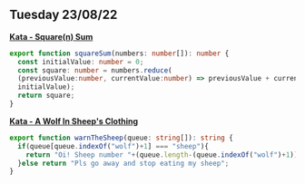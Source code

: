 ## Tuesday 23/08/22

[**Kata - Square(n) Sum**](https://www.codewars.com/kata/515e271a311df0350d00000f/train/typescript)

```typescript
export function squareSum(numbers: number[]): number {
  const initialValue: number = 0;
  const square: number = numbers.reduce(
  (previousValue:number, currentValue:number) => previousValue + currentValue**2,
  initialValue);
  return square;
}
```
[**Kata - A Wolf In Sheep's Clothing**](https://www.codewars.com/kata/5c8bfa44b9d1192e1ebd3d15/train/typescript)
```typescript
export function warnTheSheep(queue: string[]): string {
  if(queue[queue.indexOf("wolf")+1] === "sheep"){
    return "Oi! Sheep number "+(queue.length-(queue.indexOf("wolf")+1))+"! You are about to be eaten by a wolf!";
  }else return "Pls go away and stop eating my sheep";
}
```
